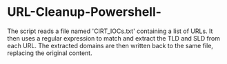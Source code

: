 # URL-Cleanup-Powershell-
The script reads a file named 'CIRT_IOCs.txt' containing a list of URLs. It then uses a regular expression to match and extract the TLD and SLD from each URL. The extracted domains are then written back to the same file, replacing the original content.
